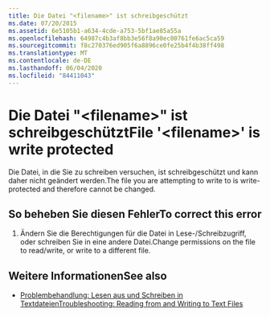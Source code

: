 ```yaml
---
title: Die Datei "<filename>" ist schreibgeschützt
ms.date: 07/20/2015
ms.assetid: 6e5105b1-a634-4cde-a753-5bf1ae85a55a
ms.openlocfilehash: 64987c4b3af8bb3e56f8a90ec00761fe6ac5ca59
ms.sourcegitcommit: f8c270376ed905f6a8896ce0fe25b4f4b38ff498
ms.translationtype: MT
ms.contentlocale: de-DE
ms.lasthandoff: 06/04/2020
ms.locfileid: "84411043"
---
```

# <a name="file-filename-is-write-protected"></a><span data-ttu-id="6bec8-102">Die Datei "\<filename>" ist schreibgeschützt</span><span class="sxs-lookup"><span data-stu-id="6bec8-102">File '\<filename>' is write protected</span></span>
<span data-ttu-id="6bec8-103">Die Datei, in die Sie zu schreiben versuchen, ist schreibgeschützt und kann daher nicht geändert werden.</span><span class="sxs-lookup"><span data-stu-id="6bec8-103">The file you are attempting to write to is write-protected and therefore cannot be changed.</span></span>  
  
## <a name="to-correct-this-error"></a><span data-ttu-id="6bec8-104">So beheben Sie diesen Fehler</span><span class="sxs-lookup"><span data-stu-id="6bec8-104">To correct this error</span></span>  
  
1. <span data-ttu-id="6bec8-105">Ändern Sie die Berechtigungen für die Datei in Lese-/Schreibzugriff, oder schreiben Sie in eine andere Datei.</span><span class="sxs-lookup"><span data-stu-id="6bec8-105">Change permissions on the file to read/write, or write to a different file.</span></span>  
  
## <a name="see-also"></a><span data-ttu-id="6bec8-106">Weitere Informationen</span><span class="sxs-lookup"><span data-stu-id="6bec8-106">See also</span></span>

- [<span data-ttu-id="6bec8-107">Problembehandlung: Lesen aus und Schreiben in Textdateien</span><span class="sxs-lookup"><span data-stu-id="6bec8-107">Troubleshooting: Reading from and Writing to Text Files</span></span>](../developing-apps/programming/drives-directories-files/troubleshooting-reading-from-and-writing-to-text-files.md)
